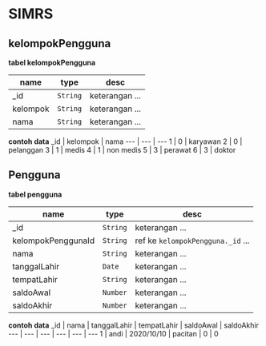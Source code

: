 # SIMRS

<!-- 
Type data
String
Number
Date
Boolean
Array
Object
 -->
 
## kelompokPengguna
**tabel kelompokPengguna**

name | type | desc
--- | --- | ---
_id | `String` | keterangan ...
kelompok | `String` | keterangan ...
nama | `String` | keterangan ...

**contoh data**
_id | kelompok | nama
--- | --- | ---
1 | 0 | karyawan
2 | 0 | pelanggan
3 | 1 | medis
4 | 1 | non medis
5 | 3 | perawat
6 | 3 | doktor

## Pengguna
**tabel pengguna**

name | type | desc
--- | --- | ---
_id | `String` | keterangan ...
kelompokPenggunaId | `String` | ref ke `kelompokPengguna._id` ...
nama | `String` | keterangan ...
tanggalLahir | `Date` | keterangan ...
tempatLahir | `String` | keterangan ...
saldoAwal | `Number` | keterangan ...
saldoAkhir | `Number` | keterangan ...

**contoh data**
_id | nama | tanggalLahir | tempatLahir | saldoAwal | saldoAkhir
--- | --- | --- | --- | --- | ---
1 | andi | 2020/10/10 | pacitan | 0 | 0